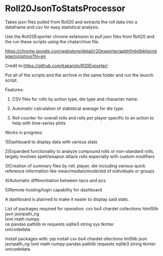 # Roll20JsonToStatsProcessor
Takes json files pulled from Roll20 and extracts the roll data into a dataframe and csv for easy statistical analysis. 

Use the Roll20Exporter chrome extension to pull json files from Roll20 and the run these scripts using the chatarchive file.

https://chrome.google.com/webstore/detail/r20exporter/apbhfinbjilbkljgcnjjagecnciphnoi?hl=en

Credit to:https://github.com/kakaroto/R20Exporter/

Put all of the scripts and the archive in the same folder and run the launch script.

Features: 
1) CSV files for rolls by action type, die type and character name. 

2) Automatic calculation of statistical average for die type. 

3) Roll counter for overall rolls and rolls per player specific to an action to help with time-series plots

Works in progress:

1)Dashboard to display data with various stats

2)Expanded functionality to analyze compound rolls or non-standard rolls, largely involves spell/weapon attack rolls especially with custom modifiers

3)Creation of summary files by roll, player, die including various quick reference information like mean/median/mode/std of individuals or groups

4)Automatic differentiation between npcs and pcs. 

5)Remote hosting/login capability for dashboard


A dashboard is planned to make it easier to display said stats.

List of packages required for operation:
 csv
 bs4 
 chardet
 collections 
 html5lib
 json
 jsonpath_ng  
 lxml
 math
 numpy  
 os
 pandas 
 pathlib
 re
 requests
 sqlite3
 string
 sys
 tkinter  
 unicodedata

Install packages with: pip install csv bs4 chardet ollections tml5lib json jsonpath_ng lxml math numpy pandas pathlib requests sqlite3 string tkinter unicodedata
